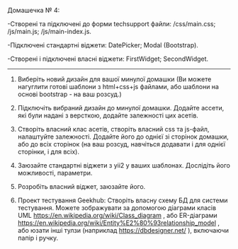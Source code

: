 
Домашечка № 4:

-Створені та підключені до форми techsupport файли: /css/main.css; /js/main.js; /js/main-index.js.

-Підключені стандартні віджети: DatePicker; Modal (Bootstrap).

-Створені і підключені власні віджети: FirstWidget; SecondWidget.

______________________________________________________________________________

1. Виберіть новий дизайн для вашої минулої домашки (Ви можете нагуглити
готові шаблони з html+css+js файлами, або шаблони на основі bootstrap - на
ваш розсуд.)

2. Підключіть вибраний дизайн до минулої домашки. Додайте ассети, які були
надані з версткою, додайте залежності цих асетів.

3. Створіть власний клас асетів, створіть власний css та js-файл, налаштуйте
 залежності. Додайте його до однієї зі сторінок домашки, або до всіх сторінок
(на ваш розсуд, навчіться додавати і для однієї сторінки, і для всіх).

4. Заюзайте стандартні віджети з yii2 у ваших шаблонах. Дослідіть його
можливості, параметри.

5. Розробіть власний віджет, заюзайте його.

6. Проект тестування Geekhub: Створіть власну схему БД для системи тестування. Можете зображувати за допомогою діаграми класів UML https://en.wikipedia.org/wiki/Class_diagram , або ER-діаграми https://en.wikipedia.org/wiki/Entity%E2%80%93relationship_model , або юзати інші тулзи (наприклад https://dbdesigner.net/ ), включаючи папір і ручку.﻿